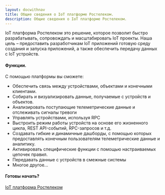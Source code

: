 ```yaml
---
layout: docwithnav
title: Общие сведения о IoT платформе Ростелеком.
description: Общие сведения о IoT платформе Ростелеком.
---
```



IoT платформа Ростелеком это решение, которое позволит быстро разрабатывать, сопровождать и масштабировать IoT проекты. 
Наша цель – предоставить разработчикам IoT приложений готовую среду создания и запуска приложений, а также обеспечить передачу данных с IoT устройств.


#### Функции.

С помощью платформы вы сможете:

- Обеспечить связь между устройствами, объектами и конечными клиентами.
- Собирать и визуализировать данные, получаемые с устройств и объектов.
- Анализировать поступающие телеметрические данные и отслеживать сигналы тревоги
- Управлять устройствами, используя RPC
- Выстроить режим работы устройств на основе его жизненного цикла, REST API-событий, RPC-запросов и т.д.
- Создавать гибкие и динамичные дашборды, с помощью которых предоставлять конечным пользователям телеметрические данные и аналитику.
- Активировать специфические функции с помощью настраиваемых цепочек правил.
- Передавать данные с устройств в смежные системы
- Многое другое...

#### Готовы начать?

<p><a href="http://iot.rt.ru/login" class="button">IoT платформа Ростелеком</a></p>
